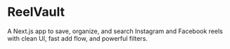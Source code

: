 # ReelVault
A Next.js app to save, organize, and search Instagram and Facebook reels with clean UI, fast add flow, and powerful filters.
